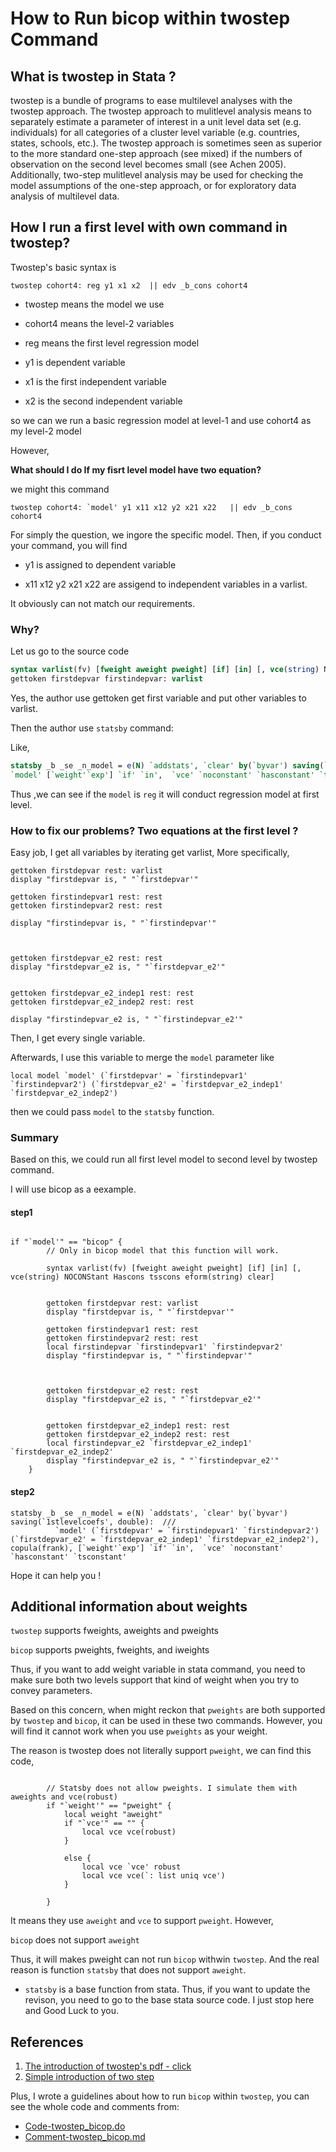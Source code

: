 # How to Run bicop within twostep  Command

## What is twostep in Stata ?
twostep is a bundle of programs to ease multilevel analyses with the twostep approach. The twostep approach to mulitlevel analysis means to separately estimate a parameter of interest in a unit level data set (e.g. individuals) for all categories of a cluster level variable (e.g. countries, states, schools, etc.). The twostep approach is sometimes seen as superior to the more standard one-step approach (see mixed) if the numbers of observation on the second level becomes small (see Achen 2005). Additionally, two-step mulitlevel analysis may be used for checking the model assumptions of the one-step approach, or for exploratory data analysis of multilevel data.

## How I run a first level with own command in twostep?

Twostep's basic syntax is 

```
twostep cohort4: reg y1 x1 x2  || edv _b_cons cohort4
```
- twostep means the model we use

- cohort4 means the level-2 variables

- reg means the first level regression model

- y1 is dependent variable

- x1 is the first independent variable

- x2 is the second independent variable

so we can we run a basic regression model at level-1 and use cohort4 as my level-2 model

However,

**What should I do If my fisrt level model have two equation?**

we might this command
```
twostep cohort4: `model' y1 x11 x12 y2 x21 x22   || edv _b_cons cohort4
```

For simply the question, we ingore the specific model. Then, if you conduct your command, you will find

- y1 is assigned to dependent variable

- x11 x12 y2 x21 x22 are assigend to independent variables in a varlist.

It obviously can not match our requirements.

### Why?

Let us go to the source code

```ado
syntax varlist(fv) [fweight aweight pweight] [if] [in] [, vce(string) NOCONStant Hascons tsscons eform(string) clear]
gettoken firstdepvar firstindepvar: varlist
```
Yes, the author use gettoken get first variable and put other variables to varlist.

Then the author use `statsby` command:

Like,
```ado
statsby _b _se _n_model = e(N) `addstats', `clear' by(`byvar') saving(`1stlevelcoefs', double):  ///
`model' [`weight'`exp'] `if' `in',  `vce' `noconstant' `hasconstant' `tsconstant'
```

Thus ,we can see if the `model` is `reg` it will conduct regression model at first level.

### How to fix our problems?  Two equations at the first level ?
Easy job,
I get all variables by iterating get varlist, More specifically,
```
gettoken firstdepvar rest: varlist
display "firstdepvar is, " "`firstdepvar'"
		
gettoken firstindepvar1 rest: rest
gettoken firstindepvar2 rest: rest

display "firstindepvar is, " "`firstindepvar'"
		
	
		
gettoken firstdepvar_e2 rest: rest
display "firstdepvar_e2 is, " "`firstdepvar_e2'"
		
		
gettoken firstdepvar_e2_indep1 rest: rest
gettoken firstdepvar_e2_indep2 rest: rest
		
display "firstindepvar_e2 is, " "`firstindepvar_e2'"
```
Then, I get every single variable.

Afterwards, I use this variable to merge the `model` parameter
like 
```
local model `model' (`firstdepvar' = `firstindepvar1' `firstindepvar2') (`firstdepvar_e2' = `firstdepvar_e2_indep1' `firstdepvar_e2_indep2')
```

then we could pass `model` to the `statsby` function.

### Summary
Based on this, we could run all first level model to second level by twostep command.

I will use bicop as a eexample.
#### step1
```

if "`model'" == "bicop" {
		// Only in bicop model that this function will work.
		
		syntax varlist(fv) [fweight aweight pweight] [if] [in] [, vce(string) NOCONStant Hascons tsscons eform(string) clear]
		
		
		gettoken firstdepvar rest: varlist
		display "firstdepvar is, " "`firstdepvar'"
		
		gettoken firstindepvar1 rest: rest
		gettoken firstindepvar2 rest: rest
		local firstindepvar `firstindepvar1' `firstindepvar2'
		display "firstindepvar is, " "`firstindepvar'"
		
	
		
		gettoken firstdepvar_e2 rest: rest
		display "firstdepvar_e2 is, " "`firstdepvar_e2'"
		
		
		gettoken firstdepvar_e2_indep1 rest: rest
		gettoken firstdepvar_e2_indep2 rest: rest
		local firstindepvar_e2 `firstdepvar_e2_indep1' `firstdepvar_e2_indep2'
		display "firstindepvar_e2 is, " "`firstindepvar_e2'"
	}
```
#### step2
```
statsby _b _se _n_model = e(N) `addstats', `clear' by(`byvar') saving(`1stlevelcoefs', double):  ///
		  `model' (`firstdepvar' = `firstindepvar1' `firstindepvar2') (`firstdepvar_e2' = `firstdepvar_e2_indep1' `firstdepvar_e2_indep2'), copula(frank), [`weight'`exp'] `if' `in',  `vce' `noconstant' `hasconstant' `tsconstant'
```

Hope it can help you !

## Additional information about weights 
`twostep` supports fweights, aweights and pweights

`bicop` supports pweights, fweights, and iweights

Thus, if you want to add weight variable in stata command, you need to make sure both two levels support that kind of weight when you try to convey parameters.

Based on this concern, when might reckon that `pweights`  are both supported by `twostep` and `bicop`, it can be used in these two commands.
However, you will find it cannot work when you use `pweights` as your weight.

The reason is twostep does not literally support `pweight`, we can find this code,
```
		
		// Statsby does not allow pweights. I simulate them with aweights and vce(robust)
		if "`weight'" == "pweight" {
			local weight "aweight"
			if "`vce'" == "" {
				local vce vce(robust)
			}
			
			else {
				local vce `vce' robust
				local vce vce(`: list uniq vce')
			}
			
		}	
```

It means they use `aweight` and `vce` to support `pweight`. However,

`bicop` does not support `aweight`

Thus, it will makes pweight can not run `bicop` withwin `twostep`. And the real reason is function `statsby` that does not support `aweight`.
- `statsby` is a base function from stata. Thus, if you want to update the revison, you need to go to the base stata source code. I just stop here and Good Luck to you.
 
## References
1. [The introduction of twostep's pdf - click ](https://www.stata.com/meeting/germany21/slides/Germany21_Giesecke.pdf)
2. [Simple introduction of two step](https://econpapers.repec.org/software/bocbocode/s459021.htm)

Plus, I wrote a guidelines about how to run `bicop` within `twostep`, you can see the whole code and comments from:
- [Code-twostep_bicop.do](https://github.com/XuanlongQ/articles/blob/main/academic/code/twostep_bicop/twostep_bicop.do)
- [Comment-twostep_bicop.md](https://github.com/XuanlongQ/articles/blob/main/academic/code/twostep_bicop/twostep_bicop.md)